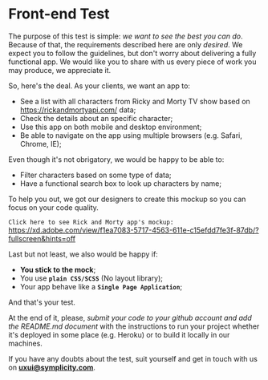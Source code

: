 # Front-end Test
The purpose of this test is simple: *we want to see the best you can do*. Because of that, the requirements described here
are only *desired*. We expect you to follow the guidelines, but don't worry about delivering a fully functional app. We would like you to share with us every piece of work you may produce, we appreciate it.

So, here's the deal. As your clients, we want an app to:
 * See a list with all characters from Ricky and Morty TV show based on https://rickandmortyapi.com/ data;
 * Check the details about an specific character;
 * Use this app on both mobile and desktop environment;
 * Be able to navigate on the app using multiple browsers (e.g. Safari, Chrome, IE);

Even though it's not obrigatory, we would be happy to be able to:
 * Filter characters based on some type of data;
 * Have a functional search box to look up characters by name;
 
To help you out, we got our designers to create this mockup so you can focus on your code quality.

`Click here to see Rick and Morty app's mockup:` https://xd.adobe.com/view/f1ea7083-5717-4563-611e-c15efdd7fe3f-87db/?fullscreen&hints=off

Last but not least, we also would be happy if:
 * **You stick to the mock**;
 * You use **`plain CSS/SCSS`** (No layout library);
 * Your app behave like a **`Single Page Application`**;

And that's your test. 

At the end of it, please, *submit your code to your github account and add the README.md document* with the instructions to run your project whether it's deployed in some place (e.g. Heroku) or to build it locally in our machines. 

If you have any doubts about the test, suit yourself and get in touch with us on **uxui@symplicity.com**.

